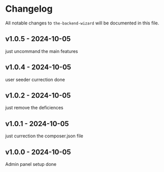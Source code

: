 # Changelog

All notable changes to `the-backend-wizard` will be documented in this file.

## v1.0.5 - 2024-10-05

just uncommand the main features

## v1.0.4 - 2024-10-05

user seeder currection done

## v1.0.2 - 2024-10-05

just remove the deficiences

## v1.0.1 - 2024-10-05

just currection the composer.json file

## v1.0.0 - 2024-10-05

Admin panel setup done
